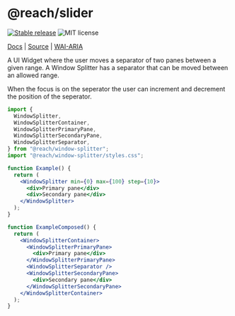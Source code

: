 # @reach/slider

[![Stable release](https://img.shields.io/npm/v/@reach/window-splitter.svg)](https://npm.im/@reach/window-splitter) ![MIT license](https://badgen.now.sh/badge/license/MIT)

[Docs](https://reacttraining.com/reach-ui/window-splitter) | [Source](https://github.com/reach/reach-ui/tree/master/packages/window-splitter) | [WAI-ARIA](https://www.w3.org/TR/wai-aria-practices-1.1/#windowsplitter)

A UI Widget where the user moves a separator of two panes between a
given range. A Window Splitter has a separator that can be moved
between an allowed range.

When the focus is on the seperator the user can increment and decrement
the position of the seperator.

```jsx
import {
  WindowSplitter,
  WindowSplitterContainer,
  WindowSplitterPrimaryPane,
  WindowSplitterSecondaryPane,
  WindowSplitterSeparator,
} from "@reach/window-splitter";
import "@reach/window-splitter/styles.css";

function Example() {
  return (
    <WindowSplitter min={0} max={100} step={10}>
      <div>Primary pane</div>
      <div>Secondary pane</div>
    </WindowSplitter>
  );
}

function ExampleComposed() {
  return (
    <WindowSplitterContainer>
      <WindowSplitterPrimaryPane>
        <div>Primary pane</div>
      </WindowSplitterPrimaryPane>
      <WindowSplitterSeparator />
      <WindowSplitterSecondaryPane>
        <div>Secondary pane</div>
      </WindowSplitterSecondaryPane>
    </WindowSplitterContainer>
  );
}
```
